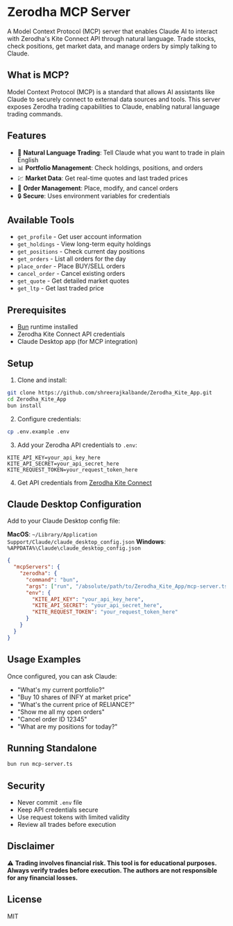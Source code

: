 # Zerodha MCP Server

A Model Context Protocol (MCP) server that enables Claude AI to interact with Zerodha's Kite Connect API through natural language. Trade stocks, check positions, get market data, and manage orders by simply talking to Claude.

## What is MCP?

Model Context Protocol (MCP) is a standard that allows AI assistants like Claude to securely connect to external data sources and tools. This server exposes Zerodha trading capabilities to Claude, enabling natural language trading commands.

## Features

- 🤖 **Natural Language Trading**: Tell Claude what you want to trade in plain English
- 📊 **Portfolio Management**: Check holdings, positions, and orders
- 💹 **Market Data**: Get real-time quotes and last traded prices
- 🔄 **Order Management**: Place, modify, and cancel orders
- 🔒 **Secure**: Uses environment variables for credentials

## Available Tools

- `get_profile` - Get user account information
- `get_holdings` - View long-term equity holdings
- `get_positions` - Check current day positions
- `get_orders` - List all orders for the day
- `place_order` - Place BUY/SELL orders
- `cancel_order` - Cancel existing orders
- `get_quote` - Get detailed market quotes
- `get_ltp` - Get last traded price

## Prerequisites

- [Bun](https://bun.sh) runtime installed
- Zerodha Kite Connect API credentials
- Claude Desktop app (for MCP integration)

## Setup

1. Clone and install:
```bash
git clone https://github.com/shreerajkalbande/Zerodha_Kite_App.git
cd Zerodha_Kite_App
bun install
```

2. Configure credentials:
```bash
cp .env.example .env
```

3. Add your Zerodha API credentials to `.env`:
```env
KITE_API_KEY=your_api_key_here
KITE_API_SECRET=your_api_secret_here
KITE_REQUEST_TOKEN=your_request_token_here
```

4. Get API credentials from [Zerodha Kite Connect](https://kite.trade/)

## Claude Desktop Configuration

Add to your Claude Desktop config file:

**MacOS**: `~/Library/Application Support/Claude/claude_desktop_config.json`
**Windows**: `%APPDATA%\Claude\claude_desktop_config.json`

```json
{
  "mcpServers": {
    "zerodha": {
      "command": "bun",
      "args": ["run", "/absolute/path/to/Zerodha_Kite_App/mcp-server.ts"],
      "env": {
        "KITE_API_KEY": "your_api_key_here",
        "KITE_API_SECRET": "your_api_secret_here",
        "KITE_REQUEST_TOKEN": "your_request_token_here"
      }
    }
  }
}
```

## Usage Examples

Once configured, you can ask Claude:

- "What's my current portfolio?"
- "Buy 10 shares of INFY at market price"
- "What's the current price of RELIANCE?"
- "Show me all my open orders"
- "Cancel order ID 12345"
- "What are my positions for today?"

## Running Standalone

```bash
bun run mcp-server.ts
```

## Security

- Never commit `.env` file
- Keep API credentials secure
- Use request tokens with limited validity
- Review all trades before execution

## Disclaimer

⚠️ **Trading involves financial risk. This tool is for educational purposes. Always verify trades before execution. The authors are not responsible for any financial losses.**

## License

MIT

